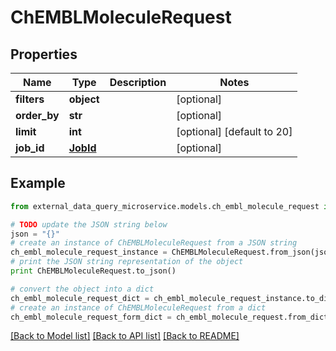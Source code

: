 # ChEMBLMoleculeRequest


## Properties

Name | Type | Description | Notes
------------ | ------------- | ------------- | -------------
**filters** | **object** |  | [optional] 
**order_by** | **str** |  | [optional] 
**limit** | **int** |  | [optional] [default to 20]
**job_id** | [**JobId**](JobId.md) |  | [optional] 

## Example

```python
from external_data_query_microservice.models.ch_embl_molecule_request import ChEMBLMoleculeRequest

# TODO update the JSON string below
json = "{}"
# create an instance of ChEMBLMoleculeRequest from a JSON string
ch_embl_molecule_request_instance = ChEMBLMoleculeRequest.from_json(json)
# print the JSON string representation of the object
print ChEMBLMoleculeRequest.to_json()

# convert the object into a dict
ch_embl_molecule_request_dict = ch_embl_molecule_request_instance.to_dict()
# create an instance of ChEMBLMoleculeRequest from a dict
ch_embl_molecule_request_form_dict = ch_embl_molecule_request.from_dict(ch_embl_molecule_request_dict)
```
[[Back to Model list]](../README.md#documentation-for-models) [[Back to API list]](../README.md#documentation-for-api-endpoints) [[Back to README]](../README.md)


